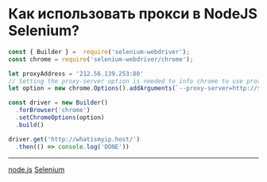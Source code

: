 # Как использовать прокси в NodeJS Selenium?

```javascript
const { Builder } =  require('selenium-webdriver');
const chrome = require('selenium-webdriver/chrome');

let proxyAddress = '212.56.139.253:80'
// Setting the proxy-server option is needed to info chrome to use proxy
let option = new chrome.Options().addArguments(`--proxy-server=http://${proxyAddress}`)

const driver = new Builder()
  .forBrowser('chrome')
  .setChromeOptions(option)
  .build()

driver.get('http://whatismyip.host/')
  .then(() => console.log('DONE'))
```


**********
[node.js](/tags/node.js.md)
[Selenium](/tags/Selenium.md)
